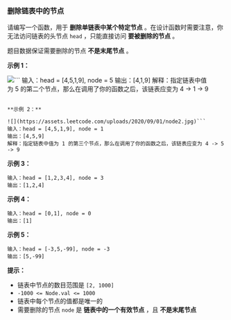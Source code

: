 ### 删除链表中的节点 ###
请编写一个函数，用于 **删除单链表中某个特定节点** 。在设计函数时需要注意，你无法访问链表的头节点 `head` ，只能直接访问 **要被删除的节点** 。

题目数据保证需要删除的节点 **不是末尾节点** 。



**示例 1：**

![](https://assets.leetcode.com/uploads/2020/09/01/node1.jpg)```
输入：head = [4,5,1,9], node = 5
输出：[4,1,9]
解释：指定链表中值为 5 的第二个节点，那么在调用了你的函数之后，该链表应变为 4 -> 1 -> 9
```

**示例 2：**

![](https://assets.leetcode.com/uploads/2020/09/01/node2.jpg)```
输入：head = [4,5,1,9], node = 1
输出：[4,5,9]
解释：指定链表中值为 1 的第三个节点，那么在调用了你的函数之后，该链表应变为 4 -> 5 -> 9
```

**示例 3：**

```
输入：head = [1,2,3,4], node = 3
输出：[1,2,4]
```

**示例 4：**

```
输入：head = [0,1], node = 0
输出：[1]
```

**示例 5：**

```
输入：head = [-3,5,-99], node = -3
输出：[5,-99]
```



**提示：**

* 链表中节点的数目范围是 `[2, 1000]`
* `-1000 <= Node.val <= 1000`
* 链表中每个节点的值都是唯一的
* 需要删除的节点 `node` 是 **链表中的一个有效节点** ，且 **不是末尾节点**

